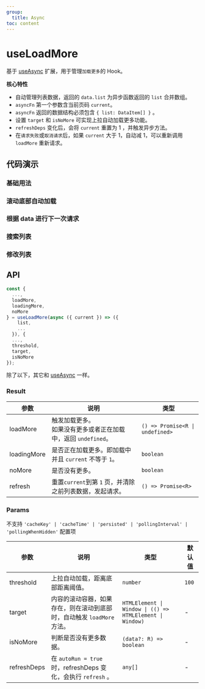 ```yaml
---
group:
  title: Async
toc: content
---
```


# useLoadMore

基于 [useAsync](/hooks/use-async) 扩展，用于管理`加载更多`的 Hook。

**核心特性**

- 自动管理列表数据，返回的 `data.list` 为异步函数返回的 `list` 合并数组。
- `asyncFn` 第一个参数含当前页码 `current`。
- `asyncFn` 返回的数据结构必须包含 `{ list: DataItem[] }` 。
- 设置 `target` 和 `isNoMore` 可实现上拉自动加载更多功能。
- `refreshDeps` 变化后，会将 `current` 重置为 1 ，并触发异步方法。
- 在`请求失败`或`取消请求`后，如果 `current` 大于 1，自动减 1，可以重新调用 `loadMore` 重新请求。

## 代码演示

### 基础用法

<code iframe="300" src="./demos/LoadMore1.tsx"></code>

### 滚动底部自动加载

<code src="./demos/LoadMore2.tsx"></code>

### 根据 data 进行下一次请求

<code src="./demos/LoadMore3.tsx"></code>

### 搜索列表

<code src="./demos/LoadMore4.tsx"></code>

### 修改列表

<code iframe="300" src="./demos/LoadMore5.tsx"></code>

## API

```typescript
const {
  ...,
  loadMore,
  loadingMore,
  noMore
} = useLoadMore(async ({ current }) => ({
    list,
    ...
  }), {
  ...,
  threshold,
  target,
  isNoMore
});
```

除了以下，其它和 [useAsync](/hooks/use-async) 一样。

### Result

| 参数 | 说明 | 类型 |
| --- | --- | --- |
| loadMore | 触发加载更多。<br/>如果没有更多或者正在加载中，返回 `undefined`。 | `() => Promise<R \| undefined>` |
| loadingMore | 是否正在加载更多。即加载中并且 `current` 不等于 `1`。 | `boolean` |
| noMore | 是否没有更多。 | `boolean` |
| refresh | 重置`current`到第 `1` 页，并清除之前列表数据，发起请求。 | `() => Promise<R>` |

### Params

不支持 `'cacheKey' | 'cacheTime' | 'persisted' | 'pollingInterval' | 'pollingWhenHidden'` 配置项

| 参数 | 说明 | 类型 | 默认值 |
| --- | --- | --- | --- |
| threshold | 上拉自动加载，距离底部距离阈值。 | `number` | `100` |
| target | 内容的滚动容器，如果存在，则在滚动到底部时，自动触发 `loadMore` 方法。 | `HTMLElement \| Window \| (() => HTMLElement \| Window)` | - |
| isNoMore | 判断是否没有更多数据。 | `(data?: R) => boolean` | - |
| refreshDeps | 在 `autoRun = true` 时，refreshDeps 变化，会执行 `refresh` 。 | `any[]` | - |
